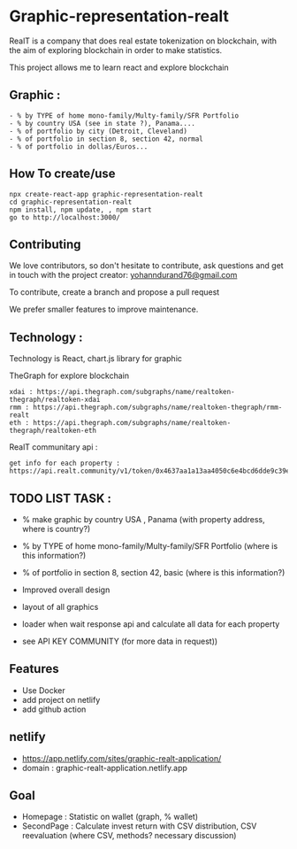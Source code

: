 # Graphic-representation-realt

RealT is a company that does real estate tokenization on blockchain, with the aim of exploring blockchain in order to make statistics.

This project allows me to learn react and explore blockchain

## Graphic :

```shell
- % by TYPE of home mono-family/Multy-family/SFR Portfolio
- % by country USA (see in state ?), Panama....
- % of portfolio by city (Detroit, Cleveland)
- % of portfolio in section 8, section 42, normal
- % of portfolio in dollas/Euros...
```

## How To create/use

```shell
npx create-react-app graphic-representation-realt
cd graphic-representation-realt
npm install, npm update, , npm start
go to http://localhost:3000/
```

## Contributing

We love contributors, so don't hesitate to contribute, ask questions and get in touch with the project creator: yohanndurand76@gmail.com

To contribute, create a branch and propose a pull request

We prefer smaller features to improve maintenance.

## Technology :

Technology is React,
chart.js library for graphic

TheGraph for explore blockchain

```shell
xdai : https://api.thegraph.com/subgraphs/name/realtoken-thegraph/realtoken-xdai
rmm : https://api.thegraph.com/subgraphs/name/realtoken-thegraph/rmm-realt
eth : https://api.thegraph.com/subgraphs/name/realtoken-thegraph/realtoken-eth
```

RealT communitary api :

```shell
get info for each property : https://api.realt.community/v1/token/0x4637aa1a13aa4050c6e4bcd6dde9c39e80e9dd54
```

## TODO LIST TASK :

- % make graphic by country USA , Panama (with property address, where is country?)
- % by TYPE of home mono-family/Multy-family/SFR Portfolio (where is this information?)
- % of portfolio in section 8, section 42, basic (where is this information?)


- Improved overall design
- layout of all graphics
- loader when wait response api and calculate all data for each property

- see API KEY COMMUNITY (for more data in request))

## Features

- Use Docker
- add project on netlify
- add github action

## netlify
- https://app.netlify.com/sites/graphic-realt-application/
- domain : graphic-realt-application.netlify.app


## Goal

- Homepage : Statistic on wallet (graph, % wallet)
- SecondPage : Calculate invest return with CSV distribution, CSV reevaluation (where CSV, methods? necessary discussion)
